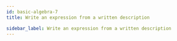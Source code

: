 ```yaml
---
id: basic-algebra-7
title: Write an expression from a written description

sidebar_label: Write an expression from a written description
---
```

